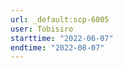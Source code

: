 ```yaml
---
url: _default:scp-6005
user: Tobisiro
starttime: "2022-06-07"
endtime: "2022-08-07"
---
```

<reserve />